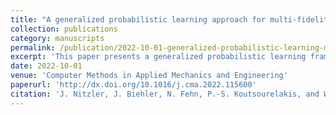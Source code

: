 ```yaml
---
title: "A generalized probabilistic learning approach for multi-fidelity uncertainty quantification in complex physical simulations"
collection: publications
category: manuscripts
permalink: /publication/2022-10-01-generalized-probabilistic-learning-multi-fidelity-uncertainty-quantification
excerpt: 'This paper presents a generalized probabilistic learning framework for multi-fidelity uncertainty quantification, addressing challenges in complex physical simulations.'
date: 2022-10-01
venue: 'Computer Methods in Applied Mechanics and Engineering'
paperurl: 'http://dx.doi.org/10.1016/j.cma.2022.115600'
citation: 'J. Nitzler, J. Biehler, N. Fehn, P.-S. Koutsourelakis, and W. A. Wall. (2022). &quot;A generalized probabilistic learning approach for multi-fidelity uncertainty quantification in complex physical simulations.&quot; <i>Computer Methods in Applied Mechanics and Engineering</i>, 400, 115600.'
---
```

